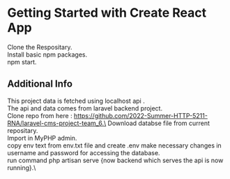 # Getting Started with Create React App

Clone the Respositary.\
Install basic npm packages.\
npm start.

## Additional Info

This project data is fetched using localhost api .\
The api and data comes from laravel backend project.\
Clone repo from here : https://github.com/2022-Summer-HTTP-5211-RNA/laravel-cms-project-team_6.\
Download databse file from current repositary.\
Import in MyPHP admin.\
copy env text from env.txt file and create .env make necessary changes in username and password for accessing the database.\
run command php artisan serve {now backend which serves the api is now running}.\
